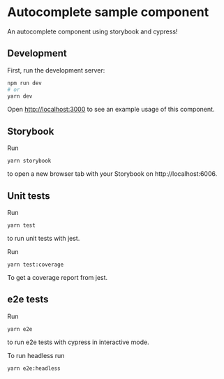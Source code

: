 # Autocomplete sample component

An autocomplete component using storybook and cypress!

## Development

First, run the development server:

```bash
npm run dev
# or
yarn dev
```

Open [http://localhost:3000](http://localhost:3000) to see an example usage of this component.

## Storybook

Run

```
yarn storybook
```

to open a new browser tab with your Storybook on http://localhost:6006.

## Unit tests

Run

```
yarn test
```

to run unit tests with jest.

Run

```
yarn test:coverage
```

To get a coverage report from jest.

## e2e tests

Run

```
yarn e2e
```

to run e2e tests with cypress in interactive mode.

To run headless run

```
yarn e2e:headless
```

